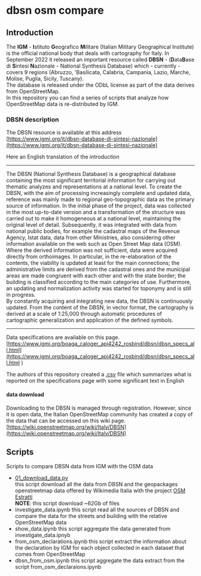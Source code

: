 # dbsn osm compare

## Introduction
The **IGM** - **I**stituto **G**eografico **M**ilitare (Italian Military Geographical Institute) is the official national body that deals with cartography for Italy.
In September 2022 it released an important resource called **DBSN** - (**D**ata**B**ase di **S**intesi **N**azionale - National Synthesis Database) which - currently - covers 9 regions (Abruzzo, 'Basilicata, Calabria, Campania, Lazio, Marche, Molise, Puglia, Sicily, Tuscany).<br/>
The database is released under the ODbL license as part of the data derives from OpenStreetMap.<br/>
In this repository you can find a series of scripts that analyze how OpenStreetMap data is re-distributed by IGM.

### DBSN description
The DBSN resource is available at this address<br/>
[https://www.igmi.org/it/dbsn-database-di-sintesi-nazionale](https://www.igmi.org/it/dbsn-database-di-sintesi-nazionale)

Here an English translation of the introduction

---

The DBSN (National Synthesis Database) is a geographical database containing the most significant territorial information for carrying out thematic analyzes and representations at a national level. To create the DBSN, with the aim of processing increasingly complete and updated data, reference was mainly made to regional geo-topographic data as the primary source of information. In the initial phase of the project, data was collected in the most up-to-date version and a transformation of the structure was carried out to make it homogeneous at a national level, maintaining the original level of detail. Subsequently, it was integrated with data from national public bodies, for example the cadastral maps of the Revenue Agency, Istat data, data from other Ministries, also considering other information available on the web such as Open Street Map data (OSM). Where the derived information was not sufficient, data were acquired directly from orthoimages. In particular, in the re-elaboration of the contents, the viability is updated at least for the main connections; the administrative limits are derived from the cadastral ones and the municipal areas are made congruent with each other and with the state border; the building is classified according to the main categories of use. Furthermore, an updating and normalization activity was started for toponymy and is still in progress.<br/>
By constantly acquiring and integrating new data, the DBSN is continuously updated. From the content of the DBSN, in vector format, the cartography is derived at a scale of 1:25,000 through automatic procedures of cartographic generalization and application of the defined symbols.

---

Data specifications are available on this page.<br/>
[https://www.igmi.org/boaga_caloger_api4242_rosbind/dbsn/dbsn_specs_all.html](https://www.igmi.org/boaga_caloger_api4242_rosbind/dbsn/dbsn_specs_all.html
)

The authors of this repository created a [.csv](https://docs.google.com/spreadsheets/d/e/2PACX-1vRgAq3z8-cU_Fy88TUxteuTt_jsvUXIyFUFEbTrRuOXl2KFK-dbAgKAogJxUQtKkdPO5QzJm0M59Pw1/pub?gid=973898789&single=true&output=csv) file which summarizes what is reported on the specifications page with some significant text in English

#### data download
Downloading to the DBSN is managed through registration.
However, since it is open data, the Italian OpenStreetMap community has created a copy of the data that can be accessed on this wiki page.
[https://wiki.openstreetmap.org/wiki/Italy/DBSN](https://wiki.openstreetmap.org/wiki/Italy/DBSN)


## Scripts

Scripts to compare DBSN data from IGM with the OSM data
* [01_download_data.py](https://github.com/napo/dbsnosmcompare/blob/main/01_download_data.py)<br/>this script download all the data from DBSN and the geopackages openstreetmap data offered by Wikimedia Italia with the project [OSM Estratti](https://osmit-estratti.wmcloud.org/)<br/>
**NOTE**: this script download ~62Gb of files
* investigate_data.ipynb
this script read all the sources of DBSN and compare the data for the streets and building with the relative OpenStreetMap data
* show_data.ipynb
this script aggregate the data generated from investigate_data.ipnyb
* from_osm_declarations.ipynb
this script extract the information about the declaration by IGM for each object collected in each dataset that comes from OpenStreetMap
* dbsn_from_osm.ipynb
this script aggregate the data extract from the script from_osm_declaraions.ipynb
